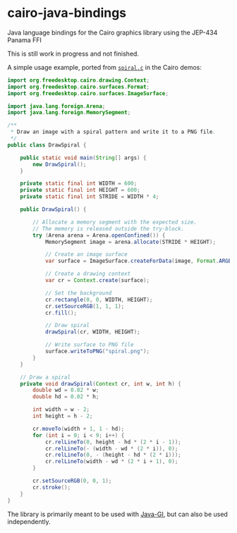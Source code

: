 # cairo-java-bindings
Java language bindings for the Cairo graphics library using the JEP-434 Panama FFI

This is still work in progress and not finished.

A simple usage example, ported from [`spiral.c`](https://gitlab.com/cairo/cairo-demos/-/blob/master/png/spiral.c) in the Cairo demos:

```java
import org.freedesktop.cairo.drawing.Context;
import org.freedesktop.cairo.surfaces.Format;
import org.freedesktop.cairo.surfaces.ImageSurface;

import java.lang.foreign.Arena;
import java.lang.foreign.MemorySegment;

/**
 * Draw an image with a spiral pattern and write it to a PNG file.
 */
public class DrawSpiral {

    public static void main(String[] args) {
        new DrawSpiral();
    }

    private static final int WIDTH = 600;
    private static final int HEIGHT = 600;
    private static final int STRIDE = WIDTH * 4;

    public DrawSpiral() {

        // Allocate a memory segment with the expected size.
        // The memory is released outside the try-block.
        try (Arena arena = Arena.openConfined()) {
            MemorySegment image = arena.allocate(STRIDE * HEIGHT);

            // Create an image surface
            var surface = ImageSurface.createForData(image, Format.ARGB32, WIDTH, HEIGHT, STRIDE);

            // Create a drawing context
            var cr = Context.create(surface);

            // Set the background
            cr.rectangle(0, 0, WIDTH, HEIGHT);
            cr.setSourceRGB(1, 1, 1);
            cr.fill();

            // Draw spiral
            drawSpiral(cr, WIDTH, HEIGHT);

            // Write surface to PNG file
            surface.writeToPNG("spiral.png");
        }
    }

    // Draw a spiral
    private void drawSpiral(Context cr, int w, int h) {
        double wd = 0.02 * w;
        double hd = 0.02 * h;

        int width = w - 2;
        int height = h - 2;

        cr.moveTo(width + 1, 1 - hd);
        for (int i = 0; i < 9; i++) {
            cr.relLineTo(0, height - hd * (2 * i - 1));
            cr.relLineTo(- (width - wd * (2 * i)), 0);
            cr.relLineTo(0, - (height - hd * (2 * i)));
            cr.relLineTo(width - wd * (2 * i + 1), 0);
        }

        cr.setSourceRGB(0, 0, 1);
        cr.stroke();
    }
}
```

The library is primarily meant to be used with [Java-GI](https://github.com/jwharm/java-gi), but can also be used independently.
